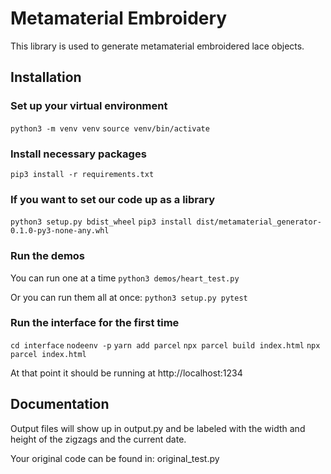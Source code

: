 # Metamaterial Embroidery

This library is used to generate metamaterial embroidered lace objects.

## Installation

### Set up your virtual environment
```python3 -m venv venv```
```source venv/bin/activate```

### Install necessary packages
```pip3 install -r requirements.txt```

### If you want to set our code up as a library
```python3 setup.py bdist_wheel```
```pip3 install dist/metamaterial_generator-0.1.0-py3-none-any.whl```

### Run the demos
You can run one at a time
```python3 demos/heart_test.py```

Or you can run them all at once:
```python3 setup.py pytest```

### Run the interface for the first time
```cd interface```
```nodeenv -p```
```yarn add parcel```
```npx parcel build index.html```
```npx parcel index.html```

At that point it should be running at http://localhost:1234


## Documentation
Output files will show up in output.py and be labeled with the width and height of the zigzags and the current date.

Your original code can be found in: original_test.py
